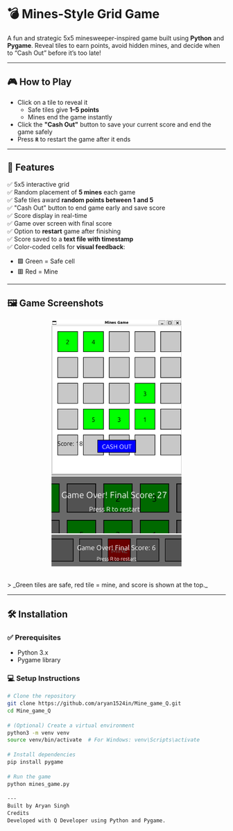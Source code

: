 # 💣 Mines-Style Grid Game

A fun and strategic 5x5 minesweeper-inspired game built using **Python** and **Pygame**. Reveal tiles to earn points, avoid hidden mines, and decide when to “Cash Out” before it’s too late!

---

## 🎮 How to Play

- Click on a tile to reveal it
  - Safe tiles give **1–5 points**
  - Mines end the game instantly
- Click the **"Cash Out"** button to save your current score and end the game safely
- Press **`R`** to restart the game after it ends

---

## 🧠 Features

✅ 5x5 interactive grid  
✅ Random placement of **5 mines** each game  
✅ Safe tiles award **random points between 1 and 5**  
✅ "Cash Out" button to end game early and save score  
✅ Score display in real-time  
✅ Game over screen with final score  
✅ Option to **restart** game after finishing  
✅ Score saved to a **text file with timestamp**  
✅ Color-coded cells for **visual feedback**:
- 🟩 Green = Safe cell  
- 🟥 Red = Mine  

---

<!-- > ![Gameplay Screenshot](\Screenshots\1.png) (\Screenshots\2.png) (\Screenshots\3.png)  -->
## 🖼️ Game Screenshots

<p align="center">
  <img src="screenshots/1.png" width="300"/>
  <img src="screenshots/2.png" width="300"/>
  <img src="screenshots/3.png" width="300"/>
</p>
<br>
> _Green tiles are safe, red tile = mine, and score is shown at the top._

---

## 🛠️ Installation

### ✅ Prerequisites

- Python 3.x
- Pygame library

### 💻 Setup Instructions

```bash
# Clone the repository
git clone https://github.com/aryan1524in/Mine_game_Q.git
cd Mine_game_Q

# (Optional) Create a virtual environment
python3 -m venv venv
source venv/bin/activate  # For Windows: venv\Scripts\activate

# Install dependencies
pip install pygame

# Run the game
python mines_game.py

---
Built by Aryan Singh
Credits
Developed with Q Developer using Python and Pygame.